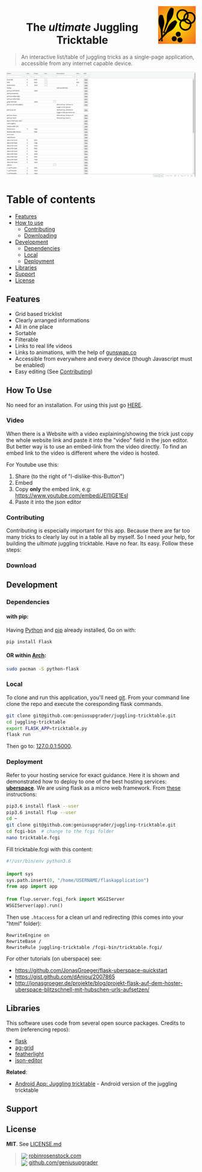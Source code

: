 <a href="http://robinrosenstock.com/juggling/tricktable">
<img align="right" width="100" height="100" src="/static/logo.png">
</a>
<h1 align="center">The <i>ultimate</i> Juggling Tricktable</h1>

> An interactive list/table of juggling tricks as a single-page application, accessible from any internet capable device.



![](/static/overview.png)




# Table of contents

- [Features](#features)
- [How to use](#how-to-use)
    - [Contributing](#contributing)
    - [Downloading](#downloading)
- [Development](#development)
    - [Dependencies](#dependencies)
    - [Local](#local)
    - [Deployment](#deployment)
- [Libraries](#libraries)
- [Support](#support)
- [License](#license)





## Features

* Grid based tricklist
* Clearly arranged informations
* All in one place
* Sortable
* Filterable
* Links to real life videos
* Links to animations, with the help of [gunswap.co](http://gunswap.co)
* Accessible from everywhere and every device (though Javascript must be enabled)
* Easy editing (See [Contributing](#contributing))




## How To Use

No need for an installation.
For using this just go [HERE](http://robinrosenstock.com/juggling/tricktable).



### Video

When there is a Website with a video explaining/showing the trick just copy the whole website link and paste it into the "video" field in the json editor. But better way is to use an embed-link from the video directly. To find an embed link to the video is different where the video is hosted.

For Youtube use this:

1. Share (to the right of "I-dislike-this-Button")
2. Embed
3. Copy __only__ the embed link, e.g: https://www.youtube.com/embed/JEI1IGE1EsI
4. Paste it into the json editor




### Contributing

Contributing is especially important for this app. Because there are far too many tricks to clearly lay out in a table all by myself. So I need *your* help, for building the *ultimate* juggling tricktable. Have no fear. Its easy. Follow these steps:



### Download







## Development


### Dependencies

#### with pip:

Having [Python](https://www.python.org/) and [pip](https://pypi.org/project/pip/) already installed, Go on with:

```bash
pip install Flask

```

#### OR within [Arch](https://www.archlinux.org/):

```bash
sudo pacman -S python-flask
```

### Local


To clone and run this application, you'll need [git](https://git-scm.com). From your command line clone the repo and execute the coresponding flask commands.

```bash
git clone git@github.com:geniusupgrader/juggling-tricktable.git
cd juggling-tricktable
export FLASK_APP=tricktable.py
flask run
```

Then go to: [127.0.0.1:5000](http://127.0.0.1:5000).


### Deployment

Refer to your hosting service for exact guidance. Here it is shown and demonstrated how to deploy to one of the best hosting services: __[uberspace](https://uberspace.de/)__.
We are using flask as a micro web framework. From [these](https://blog.lucas-hild.de/flask-uberspace) instructions:


```bash
pip3.6 install flask --user
pip3.6 install flup --user
cd ~
git clone git@github.com:geniusupgrader/juggling-tricktable.git
cd fcgi-bin  # change to the fcgi folder
nano tricktable.fcgi
```
Fill tricktable.fcgi with this content:

```python
#!/usr/bin/env python3.6

import sys
sys.path.insert(0, "/home/USERNAME/flaskapplication")
from app import app

from flup.server.fcgi_fork import WSGIServer
WSGIServer(app).run()
```

Then use `.htaccess` for a clean url and redirecting (this comes into your "html" folder):

```
RewriteEngine on
RewriteBase /
RewriteRule juggling-tricktable /fcgi-bin/tricktable.fcgi/
```




For other tutorials (on uberspace) see:

- https://github.com/JonasGroeger/flask-uberspace-quickstart
- https://gist.github.com/dAnjou/2007865
- http://jonasgroeger.de/projekte/blog/projekt-flask-auf-dem-hoster-uberspace-blitzschnell-mit-hubschen-urls-aufsetzen/





## Libraries

This software uses code from several open source packages. Credits to them (referencing repos):

- [flask](https://github.com/pallets/flask)
- [ag-grid](https://github.com/ag-grid/ag-grid)
- [featherlight](https://github.com/noelboss/featherlight)
-  [json-editor](https://github.com/json-editor/json-editor)



__Related__:

- [Android App: Juggling tricktable](https://github.com/amitmerchant1990/markdownify-web) - Android version of the juggling tricktable


## Support




## License

__MIT__. See [LICENSE.md](LICENSE.md)

> <img style="vertical-align: middle;" width="24" src="https://raw.githubusercontent.com/encharm/Font-Awesome-SVG-PNG/master/black/png/32/globe.png"> [robinrosenstock.com](https://robinrosenstock.com)<br>
> <img style="vertical-align: middle;" width="24" src="https://raw.githubusercontent.com/encharm/Font-Awesome-SVG-PNG/master/black/png/32/github.png"> [github.com/geniusupgrader](https://github.com/geniusupgrader)<br>
